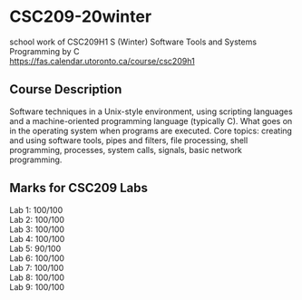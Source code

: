 # CSC209-20winter
school work of CSC209H1 S (Winter) Software Tools and Systems Programming by C\
https://fas.calendar.utoronto.ca/course/csc209h1

## Course Description
Software techniques in a Unix-style environment, using scripting languages and a machine-oriented programming language (typically C). What goes on in the operating system when programs are executed. Core topics: creating and using software tools, pipes and filters, file processing, shell programming, processes, system calls, signals, basic network programming.

## Marks for CSC209 Labs
Lab 1: 100/100 \
Lab 2: 100/100 \
Lab 3: 100/100 \
Lab 4: 100/100 \
Lab 5: 90/100 \
Lab 6: 100/100 \
Lab 7: 100/100 \
Lab 8: 100/100 \
Lab 9: 100/100
